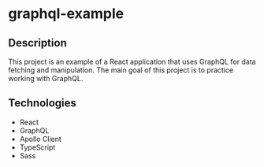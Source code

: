 # graphql-example

## Description
This project is an example of a React application that uses GraphQL for data fetching and manipulation. The main goal of this project is to practice working with GraphQL.

## Technologies

- React
- GraphQL
- Apollo Client
- TypeScript
- Sass

